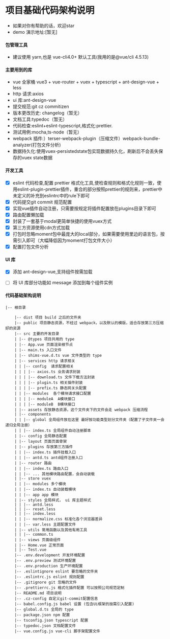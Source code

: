 # 项目基础代码架构说明

- 如果对你有帮助的话，欢迎star
- demo 演示地址:[暂无]  

#### 包管理工具

- 建议使用 yarn,也是 vue-cli4.0+ 默认工具(我用的是@vue/cli 4.5.13)
#### 主要用到的库

- vue 全家桶 vue3 + vue-router + vuex + typescript + ant-design-vue + less
- http 请求:axios
- ui 库:ant-design-vue
- 提交规范:git cz commitizen
- 版本更改历史: changelog（暂无）
- 文档工具:typedoc（暂无）
- 代码检查:eslint+eslint-typescript,格式化:prettier.
- 测试用例:mocha,ts-node（暂无）
- webpack 插件:）terser-webpack-plugin（压缩文件）webpack-bundle-analyzer(打包文件分析)
- 数据持久化:使用vuex-persistedstate包实现数据持久化，刷新后不会丢失保存的vuex state数据

#### 开发工具

- [x] eslint 代码检查,配置 prettier 格式化工具,使检查规则和格式化规则一致，使用eslint-plugin-prettier插件，重合的部分按照prettier的规则来，prettier中未定义的补充到eslintrc中的rule下即可
- [x] 代码提交git commit 规范配置  
- [x] 实现vue插件自动注册，只需要按规定将插件配置放在plugins目录下即可
- [x] 路由配置懒加载
- [x] 封装了一套基于modal更简单快捷的使用vuex方式
- [x] 第三方资源使用cdn方式加载
- [x] 打包时忽略moment包中最庞大的local部分，如果需要使用里边的语言包，按需引入即可（大幅降低因为moment打包文件大小）
- [x] 配置打包文件分析

#### UI 库

- [x] 添加 ant-design-vue,支持组件按需加载
- [ ] 将 UI 库部分功能如 message 添加到每个组件实例


#### 代码基础架构说明

```
|-- 根目录
    
    |-- dist 项目 build 之后的文件夹
    |-- public 项目静态资源，不经过 webpack，以及默认的模版，适合存放第三方压缩好的资源
    |-- src 主要的开发目录
    | |-- @types 项目共用的 type
    | |-- App.vue 页面渲染根节点
    | |-- main.ts 入口文件
    | |-- shims-vue.d.ts vue 文件类型的 type
    | |-- services http 请求相关
    | | |-- config  请求配置相关
    | | | |-- axios.ts 业务请求封装
    | | | |-- download.ts 文件下载方法封装
    | | | |-- plugin.ts 相关插件封装
    | | | |-- prefix.ts 静态网关头配置
    | | |-- modules  各个模块请求接口配置
    | | | |-- moduleA  A模块接口
    | | | |-- moduleB  B模块接口
    | |-- assets 存放静态资源，这个文件夹下的文件会走 webpack 压缩流程
    | |-- components
    | | |-- global 全局组件放在这里 最好按功能类型划分文件夹（配置了子文件夹一会递归全局注册）
    | | |-- index.ts 全局组件自动注册脚本
    | |-- config 全局静态配置
    | |-- layout 页面页面骨架
    | |-- plugins 存放第三方插件
    | | |-- index.ts 插件挂载入口
    | | |-- antd.ts antd组件注册入口
    | |-- router 路由
    | | |-- index.ts 路由入口
    | | |-- ... 其他模块路由配置，会自动装载
    | |-- store vuex
    | | |-- modules 多个模块
    | | |-- index.ts 自动装载模块
    | | |-- app app 模块
    | |-- styles 全局样式， ui 库主题样式
    | | |-- antd.less
    | | |-- reset.less
    | | |-- index.less
    | | |-- normalize.css 标准化各个浏览器差异
    | | |-- var.less 主题配置文件
    | |-- utils 常用函数以及其他有用工具
    | | |-- common.ts
    | |-- views 页面级组件
    | |-- Home.vue 正常页面
    | |-- Test.vue
    |-- .env.development 开发环境配置
    |-- .env.preview 测试环境配置
    |-- .env.production 生产环境配置
    |-- .eslintignore eslint 要忽略的文件夹
    |-- .eslintrc.js eslint 规则配置
    |-- .gitignore git 忽略的文件
    |-- .prettierrc.js 格式化插件配置 可以按照公司规范定制
    |-- README.md 项目说明
    |-- .cz-config 自定义git-commit配置信息
    |-- babel.config.js babel 设置 (包含Ui框架的按需引入配置)
    |-- global.d.ts 全局的 type
    |-- package.json npm 配置
    |-- tsconfig.json typescript 配置
    |-- typedoc.json 文档配置文件
    |-- vue.config.js vue-cli 脚手架配置文件
```


